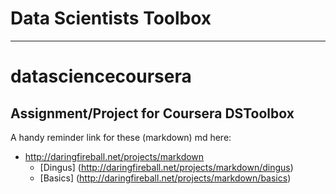 Data Scientists Toolbox
=======================
-------

# datasciencecoursera
## Assignment/Project for Coursera DSToolbox
A handy reminder link for these (markdown) md here:
* http://daringfireball.net/projects/markdown
    + [Dingus] (http://daringfireball.net/projects/markdown/dingus)
    + [Basics] (http://daringfireball.net/projects/markdown/basics)